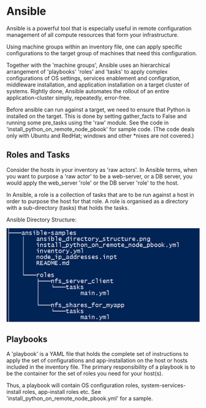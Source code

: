 # Ansible
Ansible is a powerful tool that is especially useful in remote configuration management of all compute resources that form your infrastructure.

Using machine groups within an inventory file, one can apply specific configurations to the target group of machines that need this configuration.

Together with the 'machine groups', Ansible uses an hierarchical arrangement of 'playbooks' 'roles' and 'tasks' to apply complex configurations of OS settings, services enablement and configration, middleware installation, and application installation on a target cluster of systems. Rightly done, Ansible automates the rollout of an entire application-cluster simply, repeatedly, error-free.

Before ansible can run against a target, we need to ensure that Python is installed on the target. This is done by setting gather_facts to False and running some pre_tasks using the 'raw' module. See the code in 'install_python_on_remote_node_pbook' for sample code. (The code deals only with Ubuntu and RedHat; windows and other *nixes are not covered.)

## Roles and Tasks
Consider the hosts in your inventory as 'raw actors'. In Ansible terms, when you want to purpose a 'raw actor' to be a web-server, or a DB server, you would apply the web_server 'role' or the DB server 'role' to the host.

In Ansible, a role is a collection of tasks that are to be run against a host in order to purpose the host for that role. A role is organised as a directory with a sub-directory (tasks) that holds the tasks.

Ansible Directory Structure:

![alt text](ansible_directory_structure.png "Directory Structure")

## Playbooks
A 'playbook' is a YAML file that holds the complete set of instructions to apply the set of configurations and app-installation on the host or hosts included in the inventory file. The primary responsibility of a playbook is to be the container for the set of roles you need for your host(s).

Thus, a playbook will contain OS configuration roles, system-services-install roles, app-install roles etc. See 'install_python_on_remote_node_pbook.yml' for a sample.


